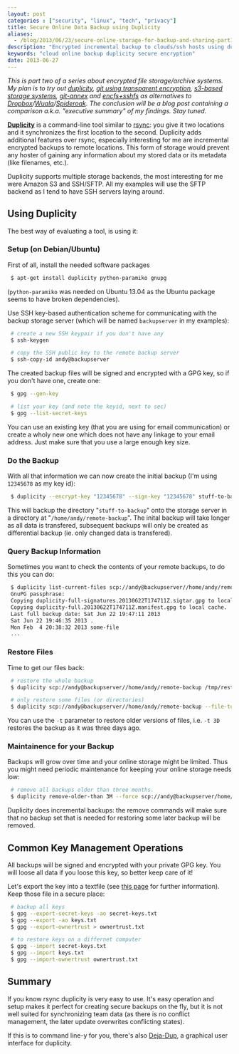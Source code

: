 ```yaml
---
layout: post
categories : ["security", "linux", "tech", "privacy"]
title: Secure Online Data Backup using Duplicity
aliases:
  - /blog/2013/06/23/secure-online-storage-for-backup-and-sharing-part1
description: "Encrypted incremental backup to clouds/ssh hosts using duplicity"
keywords: "cloud online backup duplicity secure encryption"
date: 2013-06-27
---
```

*This is part two of a series about encrypted file storage/archive systems. My plan is to try out [duplicity](http://www.snikt.net/blog/2013/06/23/secure-online-storage-for-backup-and-sharing-part1/), [git using transparent encryption](http://www.snikt.net/blog/2013/07/01/git-with-transparent-encryption/), [s3-based storage systems](http://www.snikt.net/blog/2013/06/27/doing-stuff-with-s3/), [git-annex](http://git-annex.branchable.com/) and [encfs+sshfs](http://blog.gauner.org/blog/2008/09/12/secure-remote-storage-with-fuse-and-encfssshfs/) as alternatives to [Dropbox](http://www.dropbox.com)/[Wuala](http://www.lacie.com/us/more/?id=10097)/[Spideroak](http://www.spideroak.com). The conclusion will be a blog post containing a comparison a.k.a. "executive summary" of my findings. Stay tuned.*

**[Duplicity](http://duplicity.nongnu.org)** is a command-line tool similar to [rsync](http://rsync.samba.org): you give it two locations and it synchronizes the first location to the second. Duplicity adds additional features over rsync, especially interesting for me are incremental encrypted backups to remote locations. This form of storage would prevent any hoster of gaining any information about my stored data or its metadata (like filenames, etc.).

Duplicity supports multiple storage backends, the most interesting for me were Amazon S3 and SSH/SFTP. All my examples will use the SFTP backend as I tend to have SSH servers laying around.
<!-- more -->

## Using Duplicity

The best way of evaluating a tool, is using it:

### Setup (on Debian/Ubuntu)

First of all, install the needed software packages

~~~ bash
 $ apt-get install duplicity python-paramiko gnupg
~~~
(`python-paramiko` was needed on Ubuntu 13.04 as the Ubuntu package seems to have broken dependencies).

Use SSH key-based authentication scheme for communicating with the backup storage server (which will be named `backupserver` in my examples):

~~~ bash
 # create a new SSH keypair if you don't have any
 $ ssh-keygen

 # copy the SSH public key to the remote backup server
 $ ssh-copy-id andy@backupserver
~~~

The created backup files will be signed and encrypted with a GPG key, so if you don't have one, create one:

~~~ bash
 $ gpg --gen-key

 # list your key (and note the keyid, next to sec)
 $ gpg --list-secret-keys
~~~

You can use an existing key (that you are using for email communication) or create a wholy new one which does not have any linkage to your email address. Just make sure that you use a large enough key size.

### Do the Backup

With all that information we can now create the initial backup (I'm using `12345678` as my key id):

~~~ bash
 $ duplicity --encrypt-key "12345678" --sign-key "12345678" stuff-to-backup scp://andy@backupserver//home/andy/remote-backup"
~~~

This will backup the directory "`stuff-to-backup`" onto the storage server in a directory at "`/home/andy/remote-backup`". The inital backup will take longer as all data is transfered, subsequent backups will only be created as differential backup (ie. only changed data is transfered).

### Query Backup Information

Sometimes you want to check the contents of your remote backups, to do this you can do:

~~~ bash
 $ duplicity list-current-files scp://andy@backupserver//home/andy/remote-backup
 GnuPG passphrase: 
 Copying duplicity-full-signatures.20130622T174711Z.sigtar.gpg to local cache.
 Copying duplicity-full.20130622T174711Z.manifest.gpg to local cache.
 Last full backup date: Sat Jun 22 19:47:11 2013
 Sat Jun 22 19:46:35 2013 .
 Mon Feb  4 20:38:32 2013 some-file
 ...
~~~

### Restore Files

Time to get our files back:

~~~ bash
 # restore the whole backup
 $ duplicity scp://andy@backupserver//home/andy/remote-backup /tmp/restore

 # only restore some files (or directories)
 $ duplicity scp://andy@backupserver//home/andy/remote-backup --file-to-restore some_filename /tmp/some_file

~~~

You can use the `-t` parameter to restore older versions of files, i.e. `-t 3D` restores the backup as it was three days ago.

### Maintainence for your Backup

Backups will grow over time and your online storage might be limited. Thus you might need periodic maintenance for keeping your online storage needs low:

~~~ bash
 # remove all backups older than three months.
 $ duplicity remove-older-than 3M --force scp://andy@backupserver/home/andy/remote-backup
~~~

Duplicity does incremental backups: the remove commands will make sure that no backup set that is needed for restoring some later backup will be removed.

## Common Key Management Operations

All backups will be signed and encrypted with your private GPG key. You will loose all data if you loose this key, so better keep care of it!

Let's export the key into a textfile (see [this page](http://linux.koolsolutions.com/2009/04/01/gpgpgp-part-5-backing-up-restoring-revoking-and-deleting-your-gpgpgp-keys-in-debian/) for further information). Keep those file in a secure place:

~~~ bash
 # backup all keys
 $ gpg --export-secret-keys -ao secret-keys.txt
 $ gpg --export -ao keys.txt
 $ gpg --export-ownertrust > ownertrust.txt

 # to restore keys on a differnet computer
 $ gpg --import secret-keys.txt
 $ gpg --import keys.txt
 $ gpg --import-ownertrust ownertrust.txt
~~~

## Summary

If you know rsync duplicity is very easy to use. It's easy operation and setup makes it perfect for creating secure backups on the fly, but it is not well suited for synchronizing team data (as there is no conflict management, the later update overwrites conflicting states).

If this is to command line-y for you, there's also [Deja-Dup](https://live.gnome.org/DejaDup/Screenshots), a graphical user interface for duplicity.
